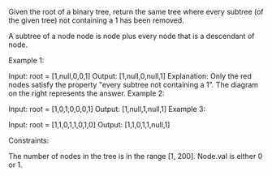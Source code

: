 Given the root of a binary tree, return the same tree where every subtree (of the given tree) not containing a 1 has been removed.

A subtree of a node node is node plus every node that is a descendant of node.

Example 1:

Input: root = [1,null,0,0,1]
Output: [1,null,0,null,1]
Explanation:
Only the red nodes satisfy the property "every subtree not containing a 1".
The diagram on the right represents the answer.
Example 2:

Input: root = [1,0,1,0,0,0,1]
Output: [1,null,1,null,1]
Example 3:

Input: root = [1,1,0,1,1,0,1,0]
Output: [1,1,0,1,1,null,1]

Constraints:

The number of nodes in the tree is in the range [1, 200].
Node.val is either 0 or 1.
